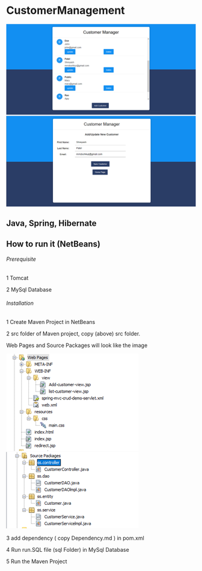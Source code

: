 # CustomerManagement

![Alt text](/image/1.PNG?raw=true "Optional Title")
![Alt text](/image/2.PNG?raw=true "Optional Title")

## Java, Spring, Hibernate

## How to run it (NetBeans)

###### Prerequisite
 
1 Tomcat 

2 MySql Database

###### Installation

1 Create Maven Project in NetBeans

2 src folder of Maven project, copy (above) src folder.

Web Pages and Source Packages will look like the image

![Alt text](/image/4.PNG?raw=true "Optional Title")
![Alt text](/image/3.PNG?raw=true "Optional Title")

3 add dependency ( copy Dependency.md ) in pom.xml

4 Run run.SQL file (sql Folder) in MySql Database

5 Run the Maven Project
